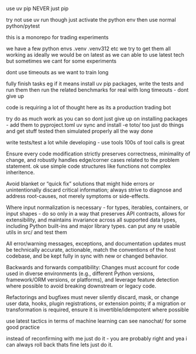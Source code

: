 use uv pip NEVER just pip

try not use uv run though just activate the python env then use normal python/pytest

this is a monorepo for trading experiments 

we have a few python envs .venv .venv312 etc we try to get them all working as ideally we would be on latest as we can able to use latest tech but sometimes we cant for some experiments

dont use timeouts as we want to train long

fully finish tasks eg if it means install uv pip packages, write the tests and run them then run the related benchmarks for real with long timeouts - dont give up

code is requiring a lot of thought here as its a production trading bot

try do as much work as you can so dont just give up on installing packages - add them to pyproject.toml uv sync and install -e toto/ too just do things and get stuff tested then simulated properly all the way done

write tests/test a lot while developing - use tools 100s of tool calls is great

Ensure every code modification strictly preserves correctness, minimality of change, and robustly handles edge/corner cases related to the problem statement. ok use simple code structures like functions not complex inheritence.

Avoid blanket or “quick fix” solutions that might hide errors or unintentionally discard critical information; always strive to diagnose and address root-causes, not merely symptoms or side-effects.

Where input normalization is necessary - for types, iterables, containers, or input shapes - do so only in a way that preserves API contracts, allows for extensibility, and maintains invariance across all supported data types, including Python built-ins and major library types. can put any re usable utils in src/ and test them

All error/warning messages, exceptions, and documentation updates must be technically accurate, actionable, match the conventions of the host codebase, and be kept fully in sync with new or changed behavior.

Backwards and forwards compatibility: Changes must account for code used in diverse environments (e.g., different Python versions, framework/ORM versions, or platforms), and leverage feature detection where possible to avoid breaking downstream or legacy code.

Refactorings and bugfixes must never silently discard, mask, or change user data, hooks, plugin registrations, or extension points; if a migration or transformation is required, ensure it is invertible/idempotent where possible

use latest tactics in terms of machine learning can see nanochat/ for some good practice

instead of reconfirming with me just do it - you are probably right and yea i can always roll back thats fine lets just do it.
